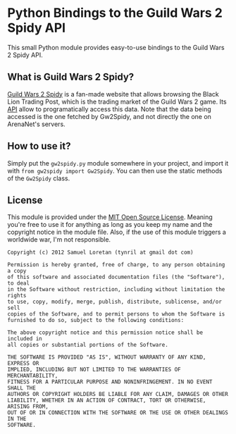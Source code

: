 Python Bindings to the Guild Wars 2 Spidy API
=============================================

This small Python module provides easy-to-use bindings to the Guild Wars 2 Spidy API.

What is Guild Wars 2 Spidy?
---------------------------

[Guild Wars 2 Spidy](http://www.gw2spidy.com) is a fan-made website that allows browsing the Black Lion Trading Post, which is the trading market of the Guild Wars 2 game. Its [API](https://github.com/rubensayshi/gw2spidy/wiki/API-v0.9) allow to programatically access this data. Note that the data being accessed is the one fetched by Gw2Spidy, and not directly the one on ArenaNet's servers.

How to use it?
--------------

Simply put the `gw2spidy.py` module somewhere in your project, and import it with `from gw2spidy import Gw2Spidy`. You can then use the static methods of the `Gw2Spidy` class.

License
-------

This module is provided under the [MIT Open Source License](http://opensource.org/licenses/MIT). Meaning you're free to use it for anything as long as you keep my name and the copyright notice in the module file. Also, if the use of this module triggers a worldwide war, I'm not responsible.

    Copyright (c) 2012 Samuel Loretan (tynril at gmail dot com)
    
    Permission is hereby granted, free of charge, to any person obtaining a copy
    of this software and associated documentation files (the "Software"), to deal
    in the Software without restriction, including without limitation the rights
    to use, copy, modify, merge, publish, distribute, sublicense, and/or sell
    copies of the Software, and to permit persons to whom the Software is
    furnished to do so, subject to the following conditions:
    
    The above copyright notice and this permission notice shall be included in
    all copies or substantial portions of the Software.
    
    THE SOFTWARE IS PROVIDED "AS IS", WITHOUT WARRANTY OF ANY KIND, EXPRESS OR
    IMPLIED, INCLUDING BUT NOT LIMITED TO THE WARRANTIES OF MERCHANTABILITY,
    FITNESS FOR A PARTICULAR PURPOSE AND NONINFRINGEMENT. IN NO EVENT SHALL THE
    AUTHORS OR COPYRIGHT HOLDERS BE LIABLE FOR ANY CLAIM, DAMAGES OR OTHER
    LIABILITY, WHETHER IN AN ACTION OF CONTRACT, TORT OR OTHERWISE, ARISING FROM,
    OUT OF OR IN CONNECTION WITH THE SOFTWARE OR THE USE OR OTHER DEALINGS IN THE
    SOFTWARE.